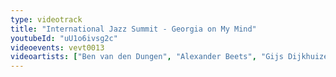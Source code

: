 ```yaml
---
type: videotrack
title: "International Jazz Summit - Georgia on My Mind"
youtubeId: "uU1o6ivsg2c"
videoevents: vevt0013
videoartists: ["Ben van den Dungen", "Alexander Beets", "Gijs Dijkhuizen", "Coh Mr. Saxman", "Peter Beets", "Karen﻿ Devroop", "Frans van Geest"]
---
```

